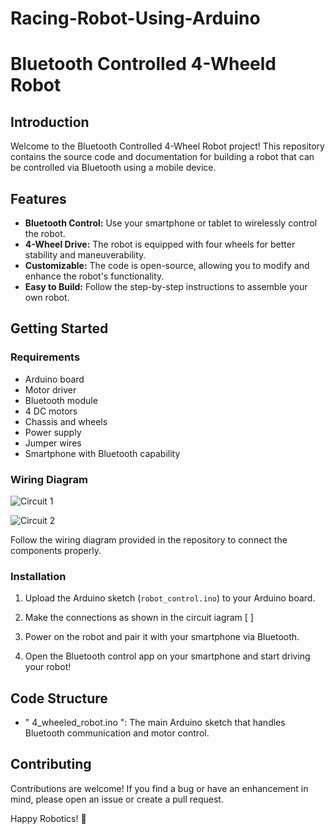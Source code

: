 # Racing-Robot-Using-Arduino
# Bluetooth Controlled 4-Wheeld Robot
## Introduction

Welcome to the Bluetooth Controlled 4-Wheel Robot project! This repository contains the source code and documentation for building a robot that can be controlled via Bluetooth using a mobile device.

## Features

- **Bluetooth Control:** Use your smartphone or tablet to wirelessly control the robot.
- **4-Wheel Drive:** The robot is equipped with four wheels for better stability and maneuverability.
- **Customizable:** The code is open-source, allowing you to modify and enhance the robot's functionality.
- **Easy to Build:** Follow the step-by-step instructions to assemble your own robot.

## Getting Started

### Requirements

- Arduino board
- Motor driver
- Bluetooth module
- 4 DC motors
- Chassis and wheels
- Power supply
- Jumper wires
- Smartphone with Bluetooth capability

### Wiring Diagram

![Circuit 1](https://github.com/Omkarpote28/Racing-Robot-Using-Arduino/assets/141131177/a010bb0c-1e72-4469-a368-7482858eb009)

![Circuit 2](https://github.com/Omkarpote28/Racing-Robot-Using-Arduino/assets/141131177/377f54c4-80f8-4c65-8314-e99b396730b5)



Follow the wiring diagram provided in the repository to connect the components properly.

### Installation

1. Upload the Arduino sketch (`robot_control.ino`) to your Arduino board.

2. Make the connections as shown in the circuit iagram [          ]

3. Power on the robot and pair it with your smartphone via Bluetooth.

4. Open the Bluetooth control app on your smartphone and start driving your robot!

## Code Structure

- " 4_wheeled_robot.ino ": The main Arduino sketch that handles Bluetooth communication and motor control.

## Contributing

Contributions are welcome! If you find a bug or have an enhancement in mind, please open an issue or create a pull request.

Happy Robotics! 🤖
